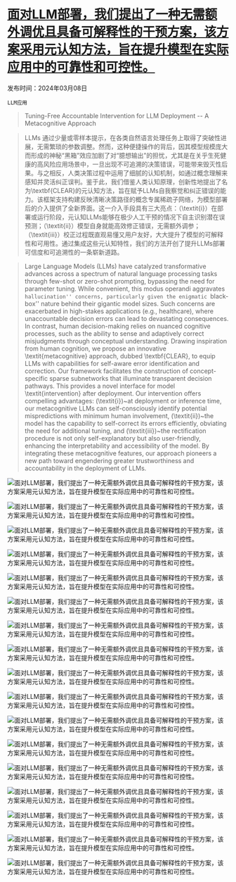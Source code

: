 # [面对LLM部署，我们提出了一种无需额外调优且具备可解释性的干预方案，该方案采用元认知方法，旨在提升模型在实际应用中的可靠性和可控性。](https://arxiv.org/abs/2403.05636)

发布时间：2024年03月08日

`LLM应用`

> Tuning-Free Accountable Intervention for LLM Deployment -- A Metacognitive Approach

> LLMs 通过少量或零样本提示，在各类自然语言处理任务上取得了突破性进展，无需繁琐的参数调整。然而，这种便捷操作的背后，因其模型规模庞大而形成的神秘“黑箱”效应加剧了对“臆想输出”的担忧，尤其是在关乎生死健康的高风险应用场景中，一旦出现不可追溯的决策错误，可能带来毁灭性后果。与之相反，人类决策过程中运用了细腻的认知机制，如通过概念理解来感知并灵活纠正误判。鉴于此，我们借鉴人类认知原理，创新性地提出了名为\textbf{CLEAR}的元认知方法，旨在赋予LLMs自我察觉和纠正错误的能力。该框架支持构建反映清晰决策路径的概念专属稀疏子网络，为模型部署后的介入提供了全新界面。这一介入手段具有三大亮点：（\textit{i}）在部署或运行阶段，元认知LLMs能够在极少人工干预的情况下自主识别潜在误预测；（\textit{ii}）模型自身就能高效修正错误，无需额外调参；（\textit{iii}）校正过程既直观易懂又用户友好，大大提升了模型的可解释性和可用性。通过集成这些元认知特性，我们的方法开创了提升LLMs部署可信度和可追溯性的一条崭新道路。

> Large Language Models (LLMs) have catalyzed transformative advances across a spectrum of natural language processing tasks through few-shot or zero-shot prompting, bypassing the need for parameter tuning. While convenient, this modus operandi aggravates ``hallucination'' concerns, particularly given the enigmatic ``black-box'' nature behind their gigantic model sizes. Such concerns are exacerbated in high-stakes applications (e.g., healthcare), where unaccountable decision errors can lead to devastating consequences. In contrast, human decision-making relies on nuanced cognitive processes, such as the ability to sense and adaptively correct misjudgments through conceptual understanding. Drawing inspiration from human cognition, we propose an innovative \textit{metacognitive} approach, dubbed \textbf{CLEAR}, to equip LLMs with capabilities for self-aware error identification and correction. Our framework facilitates the construction of concept-specific sparse subnetworks that illuminate transparent decision pathways. This provides a novel interface for model \textit{intervention} after deployment. Our intervention offers compelling advantages: (\textit{i})~at deployment or inference time, our metacognitive LLMs can self-consciously identify potential mispredictions with minimum human involvement, (\textit{ii})~the model has the capability to self-correct its errors efficiently, obviating the need for additional tuning, and (\textit{iii})~the rectification procedure is not only self-explanatory but also user-friendly, enhancing the interpretability and accessibility of the model. By integrating these metacognitive features, our approach pioneers a new path toward engendering greater trustworthiness and accountability in the deployment of LLMs.

![面对LLM部署，我们提出了一种无需额外调优且具备可解释性的干预方案，该方案采用元认知方法，旨在提升模型在实际应用中的可靠性和可控性。](../../../paper_images/2403.05636/x1.png)

![面对LLM部署，我们提出了一种无需额外调优且具备可解释性的干预方案，该方案采用元认知方法，旨在提升模型在实际应用中的可靠性和可控性。](../../../paper_images/2403.05636/x2.png)

![面对LLM部署，我们提出了一种无需额外调优且具备可解释性的干预方案，该方案采用元认知方法，旨在提升模型在实际应用中的可靠性和可控性。](../../../paper_images/2403.05636/threshold.png)

![面对LLM部署，我们提出了一种无需额外调优且具备可解释性的干预方案，该方案采用元认知方法，旨在提升模型在实际应用中的可靠性和可控性。](../../../paper_images/2403.05636/x3.png)

![面对LLM部署，我们提出了一种无需额外调优且具备可解释性的干预方案，该方案采用元认知方法，旨在提升模型在实际应用中的可靠性和可控性。](../../../paper_images/2403.05636/x4.png)

![面对LLM部署，我们提出了一种无需额外调优且具备可解释性的干预方案，该方案采用元认知方法，旨在提升模型在实际应用中的可靠性和可控性。](../../../paper_images/2403.05636/x5.png)

![面对LLM部署，我们提出了一种无需额外调优且具备可解释性的干预方案，该方案采用元认知方法，旨在提升模型在实际应用中的可靠性和可控性。](../../../paper_images/2403.05636/x6.png)

![面对LLM部署，我们提出了一种无需额外调优且具备可解释性的干预方案，该方案采用元认知方法，旨在提升模型在实际应用中的可靠性和可控性。](../../../paper_images/2403.05636/x7.png)

![面对LLM部署，我们提出了一种无需额外调优且具备可解释性的干预方案，该方案采用元认知方法，旨在提升模型在实际应用中的可靠性和可控性。](../../../paper_images/2403.05636/x8.png)

![面对LLM部署，我们提出了一种无需额外调优且具备可解释性的干预方案，该方案采用元认知方法，旨在提升模型在实际应用中的可靠性和可控性。](../../../paper_images/2403.05636/x9.png)

![面对LLM部署，我们提出了一种无需额外调优且具备可解释性的干预方案，该方案采用元认知方法，旨在提升模型在实际应用中的可靠性和可控性。](../../../paper_images/2403.05636/x10.png)

![面对LLM部署，我们提出了一种无需额外调优且具备可解释性的干预方案，该方案采用元认知方法，旨在提升模型在实际应用中的可靠性和可控性。](../../../paper_images/2403.05636/x11.png)

![面对LLM部署，我们提出了一种无需额外调优且具备可解释性的干预方案，该方案采用元认知方法，旨在提升模型在实际应用中的可靠性和可控性。](../../../paper_images/2403.05636/x12.png)

![面对LLM部署，我们提出了一种无需额外调优且具备可解释性的干预方案，该方案采用元认知方法，旨在提升模型在实际应用中的可靠性和可控性。](../../../paper_images/2403.05636/x13.png)

![面对LLM部署，我们提出了一种无需额外调优且具备可解释性的干预方案，该方案采用元认知方法，旨在提升模型在实际应用中的可靠性和可控性。](../../../paper_images/2403.05636/x14.png)

![面对LLM部署，我们提出了一种无需额外调优且具备可解释性的干预方案，该方案采用元认知方法，旨在提升模型在实际应用中的可靠性和可控性。](../../../paper_images/2403.05636/x15.png)

![面对LLM部署，我们提出了一种无需额外调优且具备可解释性的干预方案，该方案采用元认知方法，旨在提升模型在实际应用中的可靠性和可控性。](../../../paper_images/2403.05636/x16.png)